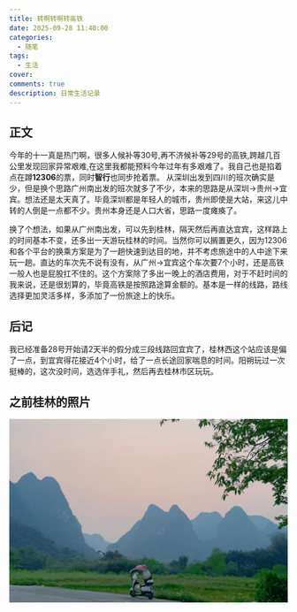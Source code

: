 ```yaml
---
title: 转啊转啊转高铁
date: 2025-09-28 11:40:00
categories: 
  - 随笔
tags:
  - 生活
cover: 
comments: true
description: 日常生活记录
---
```


## 正文
今年的十一真是热门啊，很多人候补等30号,再不济候补等29号的高铁,跨越几百公里发现回家异常艰难,在这里我都能预料今年过年有多艰难了。我自己也是掐着点在蹲**12306**的票，同时**智行**也同步抢着票。
从深圳出发到四川的班次确实是少，但是换个思路广州南出发的班次就多了不少，本来的思路是从深圳->贵州->宜宾。想法还是太天真了。毕竟深圳都是年轻人的城市，贵州即使是大站，来这儿中转的人倒是一点都不少。贵州本身还是人口大省，思路一度瘫痪了。

换了个想法，如果从广州南出发，可以先到桂林，隔天然后再直达宜宾，这样路上的时间基本不变，还多出一天游玩桂林的时间。当然你可以搁置更久，因为12306和各个平台的换乘方案是为了一趟快速到达目的地，并不考虑旅途中的人中途下来玩一趟。直达的车次先不说有没有，从广州->宜宾这个车次要7个小时，还是高铁一般人也是屁股扛不住的。这个方案除了多出一晚上的酒店费用，对于不赶时间的我来说，还是很划算的，毕竟高铁是按照路途算金额的。基本是一样的线路，路线选择更加灵活多样，多添加了一份旅途上的快乐。

## 后记
我已经准备28号开始请2天半的假分成三段线路回宜宾了，桂林西这个站应该是偏了一点，到宜宾得花接近4个小时，给了一点长途回家喘息的时间。阳朔玩过一次挺棒的，这次没时间，选选伴手礼，然后再去桂林市区玩玩。

## 之前桂林的照片
![Guilin img](../images/guilin001.jpg)